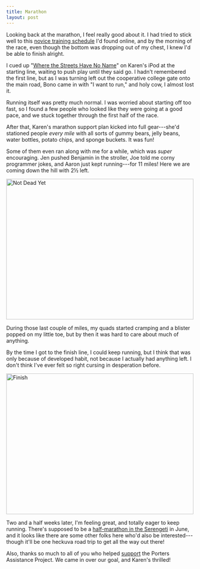 ```yaml
---
title: Marathon
layout: post
---
```

Looking back at the marathon, I feel really good about it. I had tried to stick well to this <a href="http://www.halhigdon.com/marathon/novices.html">novice training schedule</a> I'd found online, and by the morning of the race, even though the bottom was dropping out of my chest, I knew I'd be able to finish alright.

I cued up "<a href="http://en.wikipedia.org/wiki/Where_the_Streets_Have_No_Name">Where the Streets Have No Name</a>" on Karen's iPod at the starting line, waiting to push play until they said go. I hadn't remembered the first line, but as I was turning left out the cooperative college gate onto the main road, Bono came in with "I want to run," and holy cow, I almost lost it.

Running itself was pretty much normal. I was worried about starting off too fast, so I found a few people who looked like they were going at a good pace, and we stuck together through the first half of the race.

After that, Karen's marathon support plan kicked into full gear---she'd stationed people <em>every mile</em> with all sorts of gummy bears, jelly beans, water bottles, potato chips, and sponge buckets. It was fun!

Some of them even ran along with me for a while, which was <em>super</em> encouraging. Jen pushed Benjamin in the stroller, Joe told me corny programmer jokes, and Aaron just kept running---for 11 miles! Here we are coming down the hill with 2&frac12; left.

<a href="http://www.flickr.com/photos/mtodd/2342782068" title="View 'Not Dead Yet' on Flickr.com"><img src="http://farm3.static.flickr.com/2357/2342782068_d65438417c.jpg" alt="Not Dead Yet" border="0" width="500" height="375" /></a>

During those last couple of miles, my quads started cramping and a blister popped on my little toe, but by then it was hard to care about much of anything.

By the time I got to the finish line, I could keep running, but I think that was only because of developed habit, not because I actually had anything left. I don't think I've ever felt so right cursing in desperation before.

<a href="http://www.flickr.com/photos/mtodd/2341951445" title="View 'Finish' on Flickr.com"><img src="http://farm3.static.flickr.com/2409/2341951445_0f2baa7f05.jpg" alt="Finish" border="0" width="500" height="375" /></a>

Two and a half weeks later, I'm feeling great, and totally eager to keep running. There's supposed to be a <a href="http://www.serengetimarathon.com/run/index.php/serengeti-half-marathon/">half-marathon in the Serengeti</a> in June, and it looks like there are some other folks here who'd also be interested---though it'll be one heckuva road trip to get all the way out there!

Also, thanks so much to all of you who helped <a href="{{ site.url }}/2008/02/08/running-for-the-kilimanjaro-porters-assistance-project/">support</a> the Porters Assistance Project. We came in over our goal, and Karen's thrilled!

